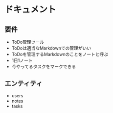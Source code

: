 # ドキュメント
## 要件
- ToDo管理ツール
- ToDoは適当なMarkdownでの管理がいい
- ToDoを管理するMarkdownのことをノートと呼ぶ
- 1日1ノート
- 今やってるタスクをマークできる

## エンティティ
- users
- notes
- tasks
